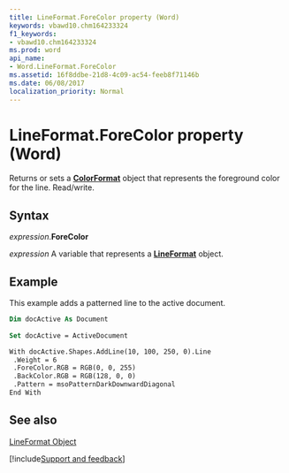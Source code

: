 ```yaml
---
title: LineFormat.ForeColor property (Word)
keywords: vbawd10.chm164233324
f1_keywords:
- vbawd10.chm164233324
ms.prod: word
api_name:
- Word.LineFormat.ForeColor
ms.assetid: 16f8ddbe-21d8-4c09-ac54-feeb8f71146b
ms.date: 06/08/2017
localization_priority: Normal
---
```



# LineFormat.ForeColor property (Word)

Returns or sets a  **[ColorFormat](Word.ColorFormat.md)** object that represents the foreground color for the line. Read/write.


## Syntax

_expression_.**ForeColor**

 _expression_ A variable that represents a **[LineFormat](Word.LineFormat.md)** object.


## Example

This example adds a patterned line to the active document.


```vb
Dim docActive As Document 
 
Set docActive = ActiveDocument
```


```vb
With docActive.Shapes.AddLine(10, 100, 250, 0).Line 
 .Weight = 6 
 .ForeColor.RGB = RGB(0, 0, 255) 
 .BackColor.RGB = RGB(128, 0, 0) 
 .Pattern = msoPatternDarkDownwardDiagonal 
End With
```


## See also


[LineFormat Object](Word.LineFormat.md)

[!include[Support and feedback](~/includes/feedback-boilerplate.md)]